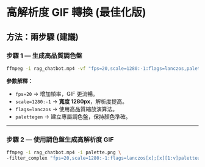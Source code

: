 # **高解析度 GIF 轉換 (最佳化版)**

## **方法：兩步驟 (建議)**

### **步驟 1 — 生成高品質調色盤**

```bash
ffmpeg -i rag_chatbot.mp4 -vf "fps=20,scale=1280:-1:flags=lanczos,palettegen" palette.png
```

**參數解釋：**

* `fps=20` → 增加幀率，GIF 更流暢。
* `scale=1280:-1` → **寬度 1280px**，解析度提高。
* `flags=lanczos` → 使用高品質縮放演算法。
* `palettegen` → 建立專屬調色盤，保持顏色準確。

---

### **步驟 2 — 使用調色盤生成高解析度 GIF**

```bash
ffmpeg -i rag_chatbot.mp4 -i palette.png \
-filter_complex "fps=20,scale=1280:-1:flags=lanczos[x];[x][1:v]paletteuse" demo_hd.gif
```
